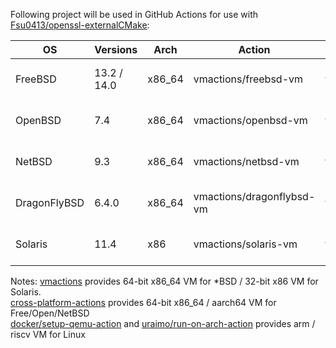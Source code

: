 Following project will be used in GitHub Actions for use with [Fsu0413/openssl-externalCMake]:

| OS | Versions | Arch | Action | Status |
|-|-|-|-|-|
| FreeBSD | 13.2 / 14.0 | x86_64 | vmactions/freebsd-vm | Checked to be working |
| OpenBSD | 7.4 | x86_64 | vmactions/openbsd-vm | Checked to be working |
| NetBSD | 9.3 | x86_64 | vmactions/netbsd-vm | Checked to be working |
| DragonFlyBSD | 6.4.0 | x86_64 | vmactions/dragonflybsd-vm | Checked to be working |
| Solaris | 11.4 | x86 | vmactions/solaris-vm | Checked to be working |

[Fsu0413/openssl-externalCMake]: https://github.com/Fsu0413/openssl-externalCMake
[vmactions/freebsd-vm]: https://github.com/vmactions/freebsd-vm
[vmactions/openbsd-vm]: https://github.com/vmactions/openbsd-vm
[vmactions/netbsd-vm]: https://github.com/vmactions/netbsd-vm
[vmactions/dragonflybsd-vm]: https://github.com/vmactions/dragonflybsd-vm
[vmactions/solaris-vm]: https://github.com/vmactions/solaris-vm

Notes:
[vmactions](https://github.com/vmactions) provides 64-bit x86_64 VM for *BSD / 32-bit x86 VM for Solaris.  
[cross-platform-actions](https://github.com/cross-platform-actions) provides 64-bit x86_64 / aarch64 VM for Free/Open/NetBSD  
[docker/setup-qemu-action](https://github.comd/ocker/setup-qemu-action) and [uraimo/run-on-arch-action](https://github.com/uraimo/run-on-arch-action) provides arm / riscv VM for Linux
